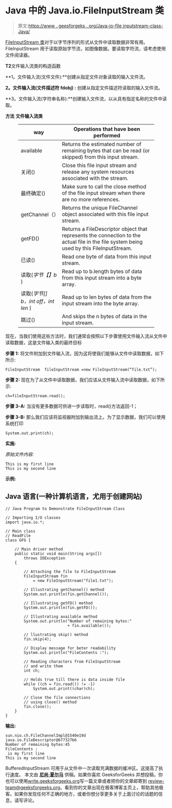 # Java 中的 Java.io.FileInputStream 类

> 原文:[https://www . geesforgeks . org/Java-io-file inputstream-class-Java/](https://www.geeksforgeeks.org/java-io-fileinputstream-class-java/)

[FileInputStream 类](https://www.geeksforgeeks.org/java-io-fileinputstream-class-java/)对于以字节序列的形式从文件中读取数据非常有用。FileInputStream 用于读取原始字节流，如图像数据。要读取字符流，请考虑使用文件阅读器。

**T2**文件输入流类的构造函数

**1。文件输入流(文件文件):**创建从指定文件对象读取的输入文件流。

**2。文件输入流(文件描述符 fdobj) :** 创建从指定文件描述符读取的输入文件流。

**3。文件输入流(字符串名称):**创建输入文件流，以从具有指定名称的文件中读取。

**方法** **文件输入流类**

<figure class="table">

| way | Operations that have been performed |
| --- | --- |
| available | Returns the estimated number of remaining bytes that can be read (or skipped) from this input stream. |
| 关闭() | Close this file input stream and release any system resources associated with the stream. |
| 最终确定() | Make sure to call the close method of the file input stream when there are no more references. |
| getChannel（） | Returns the unique FileChannel object associated with this file input stream. |
| getFD() | Returns a FileDescriptor object that represents the connection to the actual file in the file system being used by this FileInputStream. |
| 已读() | Read one byte of data from this input stream. |
| 读取(*字节【】b* ) | Read up to b.length bytes of data from this input stream into a byte array. |
| 读取(*字节[] b，int off，int len* ) | Read up to len bytes of data from the input stream into the byte array. |
| 跳过() | And skips the n bytes of data in the input stream. |

</figure>

现在，当我们使用这些方法时，我们通常会按照以下步骤使用文件输入流从文件中读取数据，这是文件输入类的最终目标

**步骤 1:** 将文件附加到文件输入流，因为这将使我们能够从文件中读取数据，如下所示:

```
FileInputStream  fileInputStream =new FileInputStream(“file.txt”);
```

**步骤 2:** 现在为了从文件中读取数据，我们应该从文件输入流中读取数据，如下所示:

```
ch=fileInputStream.read();
```

**步骤 3-A:** 当没有更多数据可供进一步读取时，read()方法返回-1；

**步骤 3-B:** 那么我们应该将监视器附加到输出流上。为了显示数据，我们可以使用系统打印

```
System.out.print(ch);
```

**实施:**

*原始文件内容:*

```
This is my first line
This is my second line
```

**示例:**

## Java 语言(一种计算机语言，尤用于创建网站)

```
// Java Program to Demonstrate FileInputStream Class

// Importing I/O classes
import java.io.*;

// Main class
// ReadFile
class GFG {

    // Main driver method
    public static void main(String args[])
        throws IOException
    {

        // Attaching the file to FileInputStream
        FileInputStream fin
            = new FileInputStream("file1.txt");

        // Illustrating getChannel() method
        System.out.println(fin.getChannel());

        // Illustrating getFD() method
        System.out.println(fin.getFD());

        // Illustrating available method
        System.out.println("Number of remaining bytes:"
                           + fin.available());

        // llustrating skip() method
        fin.skip(4);

        // Display message for beter readability
        System.out.println("FileContents :");

        // Reading characters from FileInputStream
        // and write them
        int ch;

        // Holds true till there is data inside file
        while ((ch = fin.read()) != -1)
            System.out.print((char)ch);

        // Close the file connections
        // using close() method
        fin.close();
    }
}
```

**输出:**

```
sun.nio.ch.FileChannelImpl@1540e19d
java.io.FileDescriptor@677327b6
Number of remaining bytes:45
FileContents :
 is my first line
This is my second line
```

BufferedInputStream 可用于从文件中一次读取充满数据的缓冲区。这提高了执行速度。
本文由 [**尼尚·夏尔马**](https://www.facebook.com/ChippingEye2766?ref=bookmarks) 供稿。如果你喜欢 GeeksforGeeks 并想投稿，你也可以使用[write.geeksforgeeks.org](https://write.geeksforgeeks.org)写一篇文章或者把你的文章邮寄到 review-team@geeksforgeeks.org。看到你的文章出现在极客博客主页上，帮助其他极客。如果你发现任何不正确的地方，或者你想分享更多关于上面讨论的话题的信息，请写评论。